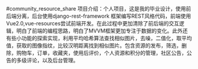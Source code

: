 #community_resource_share
项目介绍：个人项目，这是我的毕业设计，使用前后端分离，后台使用django-rest-framework 框架编写REST风格代码，前端使用Vue2.0,vue-resources尝试前端开发。在此过程中更加清除了前后端的交互逻辑，明白了前端的编程思路，明白了MVVM框架更加专注于数据的变化。此外还有些小功能的探索实现，利用平均哈希算法查找相似图片，去噪，二值化，取平均值，获取的图像指纹，比较汉明距离找到相似图片。包含资源的发布，筛选，删除，购物车，订单，收藏夹，使用后评价，个人资源和积分的管理，社区公告，公告的多级评论，以及后台管理。

